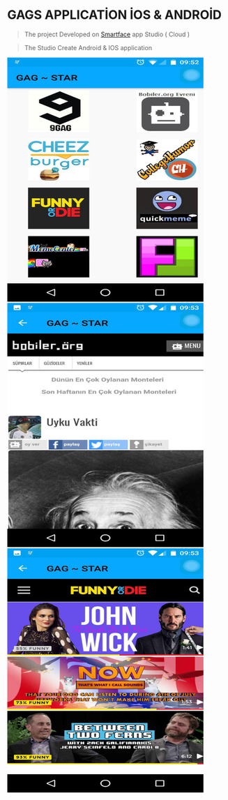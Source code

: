 # GAGS APPLICATİON İOS & ANDROİD 
>The project Developed on [Smartface](https://www.smartface.io/smartface/) app Studio ( Cloud )

>The Studio Create Android & IOS application 

<img src="https://github.com/Burakdemirci/gagstar/blob/develop/ek1.jpg" width="450" height="560">

<img src="https://github.com/Burakdemirci/gagstar/blob/develop/ek2.jpg" width="450" height="560">

<img src="https://github.com/Burakdemirci/gagstar/blob/develop/ek3.jpg" width="450" height="560">
